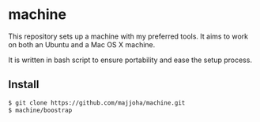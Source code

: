 # machine
This repository sets up a machine with my preferred tools. It aims to work on
both an Ubuntu and a Mac OS X machine.

It is written in bash script to ensure portability and ease the setup process.

## Install
```bash
$ git clone https://github.com/majjoha/machine.git
$ machine/boostrap
```
